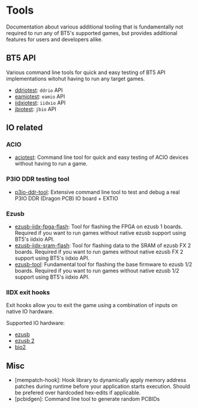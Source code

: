 # Tools

Documentation about various additional tooling that is fundamentally not required to run any of
BT5's supported games, but provides additional features for users and developers alike.

## BT5 API

Various command line tools for quick and easy testing of BT5 API implementations witohut having to
run any target games.

- [ddriotest](ddriotest.md): `ddrio` API
- [eamiotest](eamiotest.md): `eamio` API
- [iidxiotest](iidxiotest.md): `iidxio` API
- [jbiotest](jbiotest.md): `jbio` API

## IO related

### ACIO

- [aciotest](aciotest.md): Command line tool for quick and easy testing of ACIO devices without
  having to run a game.

### P3IO DDR testing tool

- [p3io-ddr-tool](p3io-ddr-tool.md): Extensive command line tool to test and debug a real P3IO DDR
  (Dragon PCB) IO board + EXTIO

### Ezusb

- [ezusb-iidx-fpga-flash](ezusb-iidx-fpga-flash.md): Tool for flashing the FPGA on ezusb 1 boards.
  Required if you want to run games without native ezusb support using BT5's iidxio API.
- [ezusb-iidx-sram-flash](ezusb-iidx-sram-flash.md): Tool for flashing data to the SRAM of ezusb FX
  2 boards. Required if you want to run games without native ezusb FX 2 support using BT5's iidxio
  API.
- [ezusb-tool](ezusb-tool.md): Fundamental tool for flashing the base firmware to ezusb 1/2 boards.
  Required if you want to run games without native ezusb 1/2 support using BT5's iidxio API.

### IIDX exit hooks

Exit hooks allow you to exit the game using a combination of inputs on native IO hardware.

Supported IO hardware:

- [ezusb](iidx-ezusb-exit-hook.md)
- [ezusb 2](iidx-ezusb2-exit-hook.md)
- [bio2](iidx-bio2-exit-hook.md)

## Misc

- \[mempatch-hook\]: Hook library to dynamically apply memory address patches during runtime before
  your application starts execution. Should be prefered over hardcoded hex-edits if applicable.
- \[pcbidgen\]: Command line tool to generate random PCBIDs
